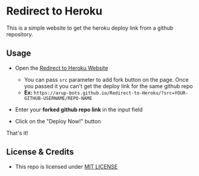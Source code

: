 # Redirect to Heroku
This is a simple website to get the heroku deploy link from a github repository.

## Usage

- Open the [Redirect to Heroku Website](https://arup-bots.github.io/Redirect-to-Heroku/)
    - You can pass `src` parameter to add fork button on the page. Once you passed it you can't get the deploy link for the same github repo
    - **Ex:** `https://arup-bots.github.io/Redirect-to-Heroku/?src=YOUR-GITHUB-USERNAME/REPO-NAME`

- Enter your **forked github repo link** in the input field
- Click on the "Deploy Now!" button

That's it!

## License & Credits

- This repo is licensed under [MIT LICENSE](https://github.com/arupmandal/Redirect-to-Heroku/blob/main/LICENSE)

